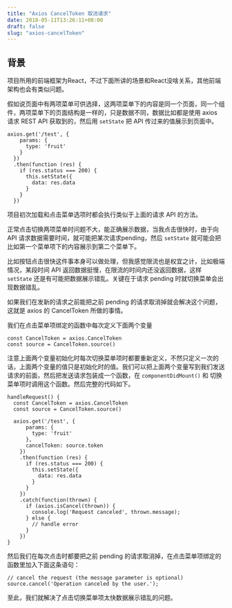 ```yaml
---
title: "Axios CancelToken 取消请求"
date: 2018-05-11T13:26:11+08:00
draft: false
slug: "axios-cancelToken"
---
```


## 背景

项目所用的前端框架为React，不过下面所讲的场景和React没啥关系，其他前端架构也会有类似问题。

假如说页面中有两项菜单可供选择，这两项菜单下的内容是同一个页面，同一个组件，两项菜单下的页面结构是一样的，只是数据不同，数据比如都是使用 axios 请求 REST API 获取到的，然后用 `setState` 把 API 传过来的值展示到页面中。

```
axios.get('/test', {
    params: {
      type: 'fruit'
    }
  })
  .then(function (res) {
    if (res.status === 200) {
      this.setState({
        data: res.data
      }
    }
  })
```

项目初次加载和点击菜单选项时都会执行类似于上面的请求 API 的方法。

正常点击切换两项菜单时问题不大，能正确展示数据，当我点击很快时，由于向 API 请求数据需要时间，就可能把某次请求pending，然后 `setState` 就可能会把比如第一个菜单项下的内容展示到第二个菜单下。

比如按钮点击很快这件事本身可以做处理，但我感觉限流也是权宜之计，比如极端情况，某段时间 API 返回数据挺慢，在限流的时间内还没返回数据，这样 `setState` 还是有可能把数据展示错乱。关键在于请求 pending 时就切换菜单会出现数据错乱。

如果我们在发新的请求之前能把之前 pending 的请求取消掉就会解决这个问题，这就是 axios 的 CancelToken 所做的事情。

我们在点击菜单项绑定的函数中每次定义下面两个变量

```
const CancelToken = axios.CancelToken
const source = CancelToken.source()
```

注意上面两个变量初始化时每次切换菜单项时都要重新定义，不然只定义一次的话，上面两个变量的值只是初始化时的值。我们可以把上面两个变量写到我们发送请求的前面，然后把发送请求包装成一个函数，在 `componentDidMount()` 和 切换菜单项时调用这个函数。然后完整的代码如下。

```
handleRequest() {
  const CancelToken = axios.CancelToken
  const source = CancelToken.source()

  axios.get('/test', {
      params: {
        type: 'fruit'
      },
      cancelToken: source.token
    })
    .then(function (res) {
      if (res.status === 200) {
        this.setState({
          data: res.data
        }
      }
    })
    .catch(function(thrown) {
      if (axios.isCancel(thrown)) {
        console.log('Request canceled', thrown.message);
      } else {
        // handle error
      }
    })    
}

```

然后我们在每次点击时都要把之前 pending 的请求取消掉，在点击菜单项绑定的函数里加入下面这条语句：
```
// cancel the request (the message parameter is optional)
source.cancel('Operation canceled by the user.');
```

至此，我们就解决了点击切换菜单项太快数据展示错乱的问题。



